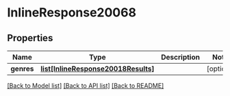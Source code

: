 # InlineResponse20068

## Properties
Name | Type | Description | Notes
------------ | ------------- | ------------- | -------------
**genres** | [**list[InlineResponse20018Results]**](InlineResponse20018Results.md) |  | [optional] 

[[Back to Model list]](../README.md#documentation-for-models) [[Back to API list]](../README.md#documentation-for-api-endpoints) [[Back to README]](../README.md)


